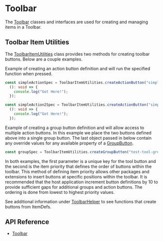 # Toolbar

The [Toolbar]($ui-abstract:Toolbar) classes and interfaces are used for creating and managing items in a Toolbar.

## Toolbar Item Utilities

The [ToolbarItemUtilities]($ui-abstract) class provides two methods for creating toolbar buttons. Below are a couple examples.

Example of creating an action button definition and will run the specified function when pressed.

```ts
const simpleActionSpec = ToolbarItemUtilities.createActionButton("simple-action-tool", 100, "icon-app-1", "Test tool label",
  (): void => {
    console.log("Got Here!");
  });

const simpleAction2Spec = ToolbarItemUtilities.createActionButton("simple-action2-tool", 110, "icon-app-2", "Second tool label",
  (): void => {
    console.log("Got Here!");
  });

```

Example of creating a group button definition and will allow access to multiple action buttons. In this example we place the two buttons defined above into a single group button. The last object passed in below contain any override values for any available property of a [GroupButton]($ui-abstract).

```ts
const groupSpec = ToolbarItemUtilities.createGroupButton("test-tool-group", 100, "icon-developer", "test group", [simpleActionSpec, simpleAction2Spec], { badgeType: BadgeType.TechnicalPreview });
```

In both examples, the first parameter is a unique key for the tool button and the second is the item priority that defines the order of buttons within the toolbar. This method of defining item priority allows other packages and extensions to insert buttons at specific positions within the toolbar. It is recommended that the host application increment button definitions by 10 to provide sufficient gaps for additional groups and action buttons. The ordering is done from lowest to highest priority values.

See additional information under [ToolbarHelper]($ui-framework) to see functions that create buttons from ItemDefs.

## API Reference

* [Toolbar]($ui-abstract:Toolbar)
